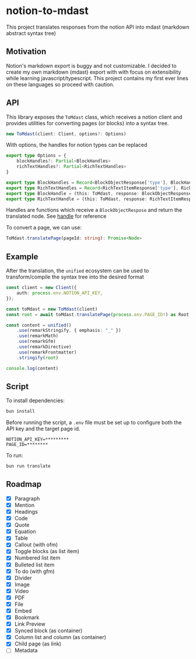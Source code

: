 # notion-to-mdast

This project translates responses from the notion API into mdast (markdown
abstract syntax tree)

## Motivation

Notion's markdown export is buggy and not customizable. I decided to create my own markdown (mdast) export with with focus on extensibility while learning javascript/typescript. This project contains my first ever lines on these languages so proceed with caution.

## API

This library exposes the `ToMdast` class, which receives a notion client and
provides utilities for converting pages (or blocks) into a syntax tree.

```typescript
new ToMdast(client: Client, options?: Options)
```

With options, the handles for notion types can be replaced

```typescript
export type Options = {
    blockHandles?: Partial<BlockHandles>
    richTextHandles?: Partial<RichTextHandles>
}

export type BlockHandles = Record<BlockObjectResponse['type'], BlockHandle>
export type RichTextHandles = Record<RichTextItemResponse['type'], RichTextHandle>
export type BlockHandle = (this: ToMdast, response: BlockObjectResponse) => Promise<Node | Node[]>
export type RichTextHandle = (this: ToMdast, response: RichTextItemResponse) => Promise<Node>
```

Handles are functions which receive a `BlockObjectRespose` and return the
translated node. See [handle](src/handle) for reference

To convert a page, we can use:

```typescript
ToMdast.translatePage(pageId: string): Promise<Node>
```

## Example

After the translation, the `unified` ecosystem can be used to transform/compile
the syntax tree into the desired format

```typescript
const client = new Client({
    auth: process.env.NOTION_API_KEY,
});

const toMdast = new ToMdast(client)
const root = await toMdast.translatePage(process.env.PAGE_ID!) as Root

const content = unified()
    .use(remarkStringify, { emphasis: "_" })
    .use(remarkMath)
    .use(remarkGfm)
    .use(remarkDirective)
    .use(remarkFrontmatter)
    .stringify(root)

console.log(content)
```

## Script

To install dependencies:

```bash
bun install
```

Before running the script, a `.env` file must be set up to configure both the API key and the target page id.

```.env
NOTION_API_KEY=*********
PAGE_ID=********
```

To run:

```bash
bun run translate
```

## Roadmap

- [x] Paragraph
- [x] Mention
- [x] Headings
- [x] Code
- [x] Quote
- [x] Equation
- [x] Table
- [x] Callout (with ofm)
- [x] Toggle blocks (as list item)
- [x] Numbered list item
- [x] Bulleted list item
- [x] To do (with gfm)
- [x] Divider
- [x] Image
- [x] Video
- [x] PDF
- [x] File
- [x] Embed
- [x] Bookmark
- [x] Link Preview
- [x] Synced block (as container)
- [x] Column list and column (as container)
- [x] Child page (as link)
- [ ] Metadata

